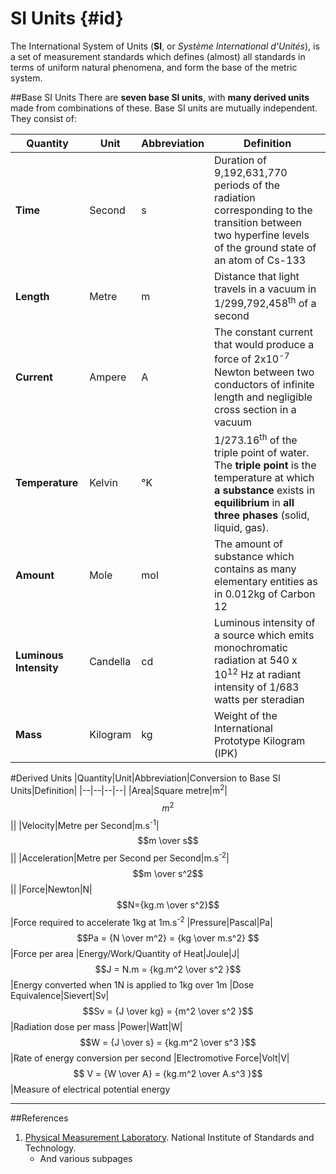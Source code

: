 # SI Units {#id}

The International System of Units (**SI**, or *Système International d'Unités*), is a set of  measurement standards which defines (almost) all standards in terms of uniform natural phenomena, and form the base of the metric system. 

##Base SI Units
There are **seven base SI units**, with **many derived units** made from combinations of these. Base SI units are mutually independent. They consist of:

|Quantity|Unit|Abbreviation|Definition|
|--|--|--|--|
|**Time**|Second|s|Duration of 9,192,631,770 periods of the radiation corresponding to the transition between two hyperfine levels of the ground state of an atom of Cs-133
|**Length**|Metre|m|Distance that light travels in a vacuum in  1/299,792,458<sup>th</sup> of a second
|**Current**|Ampere|A|The constant current that would produce a force of 2x10<sup>-7</sup> Newton between two conductors of infinite length and negligible cross section in a vacuum
|**Temperature**|Kelvin|°K|1/273.16<sup>th</sup> of the triple point of water. The **triple point** is the temperature at which **a substance** exists in **equilibrium** in **all three phases** (solid, liquid, gas).
|**Amount**|Mole|mol|The amount of substance which contains as many elementary entities as in 0.012kg of Carbon 12
|**Luminous Intensity**|Candella|cd|Luminous intensity of a source which emits monochromatic radiation at 540 x 10<sup>12</sup> Hz at radiant intensity of 1/683 watts per steradian
|**Mass**|Kilogram|kg|Weight of the International Prototype Kilogram (IPK)

#Derived Units
|Quantity|Unit|Abbreviation|Conversion to Base SI Units|Definition|
|--|--|--|--|
|Area|Square metre|m<sup>2</sup>|$$m^2$$||
|Velocity|Metre per Second|m.s<sup>-1</sup>|$$m \over s$$||
|Acceleration|Metre per Second per Second|m.s<sup>-2</sup>|$$m \over s^2$$||
|Force|Newton|N|$$N={kg.m \over s^2}$$|Force required to accelerate 1kg at 1m.s<sup>-2</sup>
|Pressure|Pascal|Pa|$$Pa = {N \over m^2} = {kg \over m.s^2} $$|Force per area
|Energy/Work/Quantity of Heat|Joule|J|$$J = N.m = {kg.m^2 \over s^2 }$$|Energy converted when 1N is applied to 1kg over 1m
|Dose Equivalence|Sievert|Sv|$$Sv = {J \over kg} = {m^2 \over s^2 }$$|Radiation dose per mass
|Power|Watt|W|$$W = {J \over s} = {kg.m^2 \over s^3 }$$|Rate of energy conversion per second
|Electromotive Force|Volt|V|$$ V = {W \over A} = {kg.m^2 \over A.s^3 }$$|Measure of electrical potential energy

---
##References
1. [Physical Measurement Laboratory](http://physics.nist.gov/). National Institute of Standards and Technology.
    * And various subpages